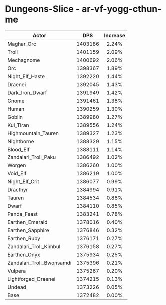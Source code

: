 # Dungeons-Slice - ar-vf-yogg-cthun-me
| Actor | DPS | Increase |
|---|:---:|:---:|
|Maghar_Orc|1403186|2.24%|
|Troll|1401159|2.09%|
|Mechagnome|1400692|2.06%|
|Orc|1398367|1.89%|
|Night_Elf_Haste|1392220|1.44%|
|Draenei|1392045|1.43%|
|Dark_Iron_Dwarf|1391949|1.42%|
|Gnome|1391461|1.38%|
|Human|1390259|1.30%|
|Goblin|1389980|1.27%|
|Kul_Tiran|1389556|1.24%|
|Highmountain_Tauren|1389327|1.23%|
|Nightborne|1388329|1.15%|
|Blood_Elf|1388111|1.14%|
|Zandalari_Troll_Paku|1386492|1.02%|
|Worgen|1386260|1.00%|
|Void_Elf|1386219|1.00%|
|Night_Elf_Crit|1386077|0.99%|
|Dracthyr|1384994|0.91%|
|Tauren|1384534|0.88%|
|Dwarf|1384110|0.85%|
|Panda_Feast|1383241|0.78%|
|Earthen_Emerald|1378016|0.40%|
|Earthen_Sapphire|1376846|0.32%|
|Earthen_Ruby|1376171|0.27%|
|Zandalari_Troll_Kimbul|1376158|0.27%|
|Earthen_Onyx|1375934|0.25%|
|Zandalari_Troll_Bwonsamdi|1375396|0.21%|
|Vulpera|1375267|0.20%|
|Lightforged_Draenei|1374215|0.13%|
|Undead|1373226|0.05%|
|Base|1372482|0.00%|
